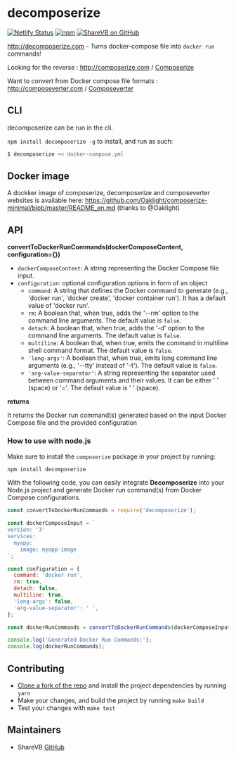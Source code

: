 # decomposerize

[![Netlify Status](https://api.netlify.com/api/v1/badges/bebf915c-cdd7-4800-9179-d1f4031b0848/deploy-status)](https://app.netlify.com/sites/decomposerize/deploys)
[![npm](https://img.shields.io/npm/v/decomposerize.svg)](https://www.npmjs.com/package/decomposerize)
[![ShareVB on GitHub](https://img.shields.io/badge/ShareVB-100000?logo=github&logoColor=white)](https://github.com/sharevb)
            
http://decomposerize.com - Turns docker-compose file into `docker run` commands!

Looking for the reverse : http://composerize.com / [Composerize](https://github.com/magicmark/composerize)

Want to convert from Docker compose file formats : http://composeverter.com / [Composeverter](https://github.com/outilslibre/composeverter)

## CLI

decomposerize can be run in the cli.

`npm install decomposerize -g` to install, and run as such:

```bash
$ decomposerize << docker-compose.yml
```

## Docker image

A dockker image of composerize, decomposerize and composeverter websites is available here: https://github.com/Oaklight/composerize-minimal/blob/master/README_en.md (thanks to @Oaklight)

## API

**convertToDockerRunCommands(dockerComposeContent, configuration={})**

   - `dockerComposeContent`: A string representing the Docker Compose file input.
   - `configuration`: optional configuration options in form of an object
	   - `command`: A string that defines the Docker command to generate (e.g., 'docker run', 'docker create', 'docker container run'). It has a default value of 'docker run'.
	   - `rm`: A boolean that, when true, adds the '--rm' option to the command line arguments. The default value is `false`.
	   - `detach`: A boolean that, when true, adds the '-d' option to the command line arguments. The default value is `false`.
	   - `multiline`: A boolean that, when true, emits the command in multiline shell command format. The default value is `false`.
	   - `'long-args'`: A boolean that, when true, emits long command line arguments (e.g., '--tty' instead of '-t'). The default value is `false`.
	   - `'arg-value-separator'`: A string representing the separator used between command arguments and their values. It can be either ' ' (space) or '='. The default value is ' ' (space).

**returns**

It returns the Docker run command(s) generated based on the input Docker Compose file and the provided configuration

### How to use with node.js

Make sure to install the `composerize` package in your project by running:

```bash
npm install decomposerize
```

With the following code, you can easily integrate **Decomposerize** into your Node.js project and generate Docker run command(s) from Docker Compose configurations.


```javascript
const convertToDockerRunCommands = require('decomposerize');

const dockerComposeInput = `
version: '3'
services:
  myapp:
    image: myapp-image
`;

const configuration = {
  command: 'docker run',
  rm: true,
  detach: false,
  multiline: true,
  'long-args': false,
  'arg-value-separator': ' ',
};

const dockerRunCommands = convertToDockerRunCommands(dockerComposeInput, configuration);

console.log('Generated Docker Run Commands:');
console.log(dockerRunCommands);
```

## Contributing

- [Clone a fork of the repo](https://guides.github.com/activities/forking/) and install the project dependencies by running `yarn`
- Make your changes, and build the project by running `make build`
- Test your changes with `make test`

## Maintainers

- ShareVB [GitHub](https://github.com/sharevb)
